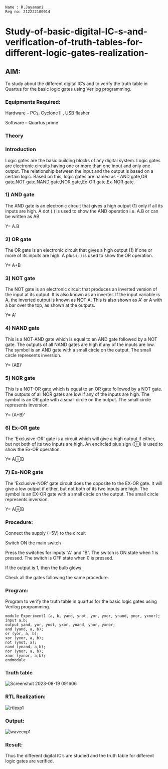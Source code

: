 ```
Name : R.Jayamani
Reg no: 212222100014
```
# Study-of-basic-digital-IC-s-and-verification-of-truth-tables-for-different-logic-gates-realization-
## AIM:

To study about the different digital IC’s and to verify the truth table in Quartus for the basic logic gates using Verilog programming.

### Equipments Required:

Hardware – PCs, Cyclone II , USB flasher

Software – Quartus prime

### Theory

### Introduction

Logic gates are the basic building blocks of any digital system. Logic gates are electronic circuits having one or more than one input and only one output. The relationship 
between the input and the output is based on a certain logic. Based on this, logic gates are named as - AND gate,OR gate,NOT gate,NAND gate,NOR gate,Ex-OR gate,Ex-NOR gate.

### 1) AND gate

The AND gate is an electronic circuit that gives a high output (1) only if all its inputs are high. A dot (.) is used to show the AND operation i.e. A.B or can be written as AB

Y= A.B

### 2) OR gate

The OR gate is an electronic circuit that gives a high output (1) if one or more of its inputs are high. A plus (+) is used to show the OR operation.

Y= A+B

### 3) NOT gate

The NOT gate is an electronic circuit that produces an inverted version of the input at its output. It is also known as an inverter. If the input variable is A, the inverted output is known as NOT A. This is also shown as A' or A with a bar over the top, as shown at the outputs.

Y= A'

### 4) NAND gate

This is a NOT-AND gate which is equal to an AND gate followed by a NOT gate. The outputs of all NAND gates are high if any of the inputs are low. The symbol is an AND gate with a small circle on the output. The small circle represents inversion.

Y= (AB)’

### 5) NOR gate

This is a NOT-OR gate which is equal to an OR gate followed by a NOT gate. The outputs of all NOR gates are low if any of the inputs are high. The symbol is an OR gate with a small circle on the output. The small circle represents inversion.

Y= (A+B)’

### 6) Ex-OR gate

The 'Exclusive-OR' gate is a circuit which will give a high output if either, but not both of its two inputs are high. An encircled plus sign (⊕) is used to show the Ex-OR operation.

Y= A⊕B

### 7) Ex-NOR gate

The 'Exclusive-NOR' gate circuit does the opposite to the EX-OR gate. It will give a low output if either, but not both of its two inputs are high. The symbol is an EX-OR gate with a small circle on the output. The small circle represents inversion.

Y= A⊕B

### Procedure:

Connect the supply (+5V) to the circuit

Switch ON the main switch

Press the switches for inputs “A” and “B”. The switch is ON state when 1 is pressed. The switch is OFF state when 0 is pressed.

If the output is 1, then the bulb glows.

Check all the gates following the same procedure.

### Program:

Program to verify the truth table in quartus for the basic logic gates using Verilog programming.

```
module Experiment1 (a, b, yand, ynot, yor, yxor, ynand, ynor, yxnor);
input a,b;
output yand, yor, ynot, yxor, ynand, ynor, yxnor;
and (yand, a, b);
or (yor, a, b);
xor (yxor, a, b);
not (ynot, a);
nand (ynand, a,b); 
nor (ynor, a, b);
xnor (yxnor, a,b);
endmodule
```
### Truth table
![Screenshot 2023-08-19 091606](https://github.com/Jayamani25/Study-of-basic-digital-IC-s-and-verification-of-truth-tables-for-different-logic-gates-realization-/assets/85949888/5ea4eccc-a00f-4c39-8d48-68c5c5dc3950)

### RTL Realization:
![rtlexp1](https://github.com/Jayamani25/Study-of-basic-digital-IC-s-and-verification-of-truth-tables-for-different-logic-gates-realization-/assets/85949888/73e761c7-99fb-44c9-8802-bd9ae4cc3ff1)

### Output:
![waveexp1](https://github.com/Jayamani25/Study-of-basic-digital-IC-s-and-verification-of-truth-tables-for-different-logic-gates-realization-/assets/85949888/757dad6c-9842-4043-ab9b-1d6fa779a583)
### Result:

Thus the different digital IC’s are studied and the truth table for different logic gates are verified.
